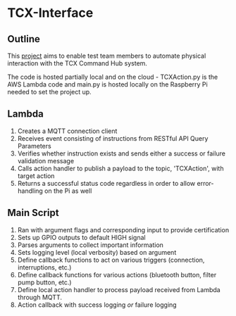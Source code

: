 # TCX-Interface
Outline
-
This [project](https://zodiacpoolsystems.atlassian.net/wiki/spaces/STG/pages/1469644835/Project+-+TCX+Interface) aims to enable test team members to automate physical interaction with the TCX Command Hub system.

The code is hosted partially local and on the cloud - TCXAction.py is the AWS Lambda code and main.py is hosted locally on the Raspberry Pi needed to set the project up.

Lambda
- 
1. Creates a MQTT connection client
2. Receives event consisting of instructions from RESTful API Query Parameters
3. Verifies whether instruction exists and sends either a success or failure validation message
4. Calls action handler to publish a payload to the topic, 'TCXAction', with target action
5. Returns a successful status code regardless in order to allow error-handling on the Pi as well

Main Script
-
1. Ran with argument flags and corresponding input to provide certification
2. Sets up GPIO outputs to default HIGH signal
3. Parses arguments to collect important information
4. Sets logging level (local verbosity) based on argument
5. Define callback functions to act on various triggers (connection, interruptions, etc.)
6. Define callback functions for various actions (bluetooth button, filter pump button, etc.)
7. Define local action handler to process payload received from Lambda through MQTT.
8. Action callback with success logging *or* failure logging
<!--stackedit_data:
eyJoaXN0b3J5IjpbLTQyMTk4Mzk5Ml19
-->